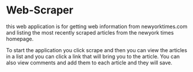 # Web-Scraper

this web application is for getting web information from newyorktimes.com and listing the most recently scraped articles from the newyork times homepage. 

To start the application you click scrape and then you can view the articles in a list and you can click a link that will bring you to the article. You can also view comments and add them to each article and they will save.

